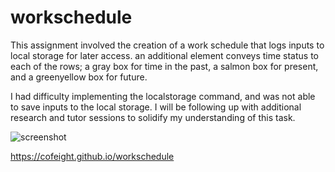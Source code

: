 # workschedule

This assignment involved the creation of a work schedule that logs inputs to local storage for later access. an additional element conveys time status to each of the rows; a gray box for time in the past, a salmon box for present, and a greenyellow box for future. 

I had difficulty implementing the localstorage command, and was not able to save inputs to the local storage. I will be following up with additional research and tutor sessions to solidify my understanding of this task.


![screenshot](https://user-images.githubusercontent.com/90120907/135547812-7580ff7b-2481-4e16-8f46-f5cfc19a86b9.png)

https://cofeight.github.io/workschedule
